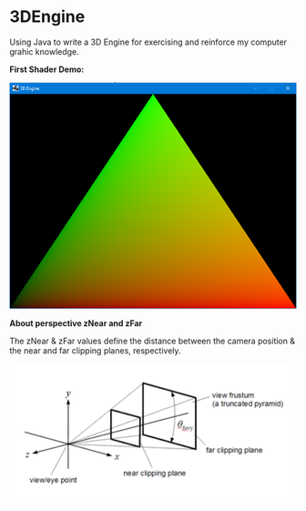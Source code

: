 # 3DEngine

Using Java to write a 3D Engine for exercising and reinforce my computer grahic knowledge.

**First Shader Demo:**

![firstShader](./screenshot/firstShader.png)

**About perspective zNear and zFar**

The zNear & zFar values define the distance between the camera position & the near and far clipping planes, respectively. 

![perspective](./screenshot/perspective.png)
